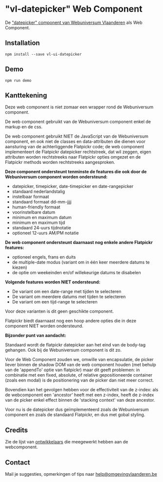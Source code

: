 # "vl-datepicker" Web Component
De ["datepicker" component van Webuniversum Vlaanderen](https://overheid.vlaanderen.be/webuniversum/v3/documentation/forms/vl-ui-datepicker/) als Web Component.

## Installation
```
npm install --save vl-ui-datepicker
```

## Demo
```
npm run demo
```

## Kanttekening
Deze web component is niet zomaar een wrapper rond de Webuniversum component.

De web component gebruikt van de Webuniversum component enkel de markup en de css.

De web component gebruikt NIET de JavaScript van de Webuniversum component, 
en ook niet de classes en data-attributen die dienen voor aansturing van de 
achterliggende Flatpickr code; de web component implementeert de Flatpickr 
datepicker rechtstreek, dat wil zeggen, eigen attributen worden rechtstreeks 
naar Flatpickr opties omgezet en de Flatpickr methods worden rechtstreeks 
aangesproken.

**Deze component ondersteunt tenminste de features die ook door de Webuniversum component worden ondersteund:**
* datepicker, timepicker, date-timepicker en date-rangepicker
* standaard nederlandstalig
* instelbaar formaat
* standaard formaat dd-mm-jjjj
* human-friendly formaat
* voorinstelbare datum
* minimum en maximum datum
* minimum en maximum tijd
* standaard 24-uurs tijdnotatie
* optioneel 12-uurs AM/PM notatie

**De web component ondersteunt daarnaast nog enkele andere Flatpickr features:**
* optioneel engels, frans en duits
* de multiple-date modus (variant om in één keer meerdere datums te kiezen)
* de optie om weekeinden en/of willekeurige datums te disabelen

**Volgende features worden NIET ondersteund:**

* De variant om een date-range met tijden te selecteren
* De variant om meerdere datums met tijden te selecteren
* De variant om een tijd-range te selecteren

Voor deze varianten is dit geen geschikte component. 

Flatpickr biedt daarnaast nog een hoop andere opties die in deze component NIET worden ondersteund.

**Bijzonder punt van aandacht:**

Standaard wordt de flatpickr datepicker aan het eind van de body-tag gehangen.
Ook bij de Webuniversum component is dit zo.

Voor de Web Component zouden we, omwille van encapsulatie, 
de picker liever binnen de shadow DOM van de web component houden
(met behulp van de 'appendTo' optie van flatpickr) maar dit geeft problemen:
in combinatie met een fixed, absolute, of relative gepositioneerde container 
(zoals een modal) is de positionering van de picker dan niet meer correct.

Bovendien kan het gevolgen hebben voor de effectiviteit van de z-index:
als de webcomponent een 'ancestor' heeft met een z-index,
heeft de z-index van de picker enkel effect binnen de 'stacking context'
van deze ancestor.

Voor nu is de datepicker dus geïmplementeerd zoals de Webuniversum component 
en zoals de standaard Flatpickr, en dus met gobal styling.

## Credits
Zie de lijst van [ontwikkelaars](https://github.com/milieuinfo/webcomponent-vl-ui-datepicker/graphs/contributors) die meegewerkt hebben aan de webcomponent.

## Contact
Mail je suggesties, opmerkingen of tips naar [help@omgevingvlaanderen.be](mailto:help@omgevingvlaanderen.be)

